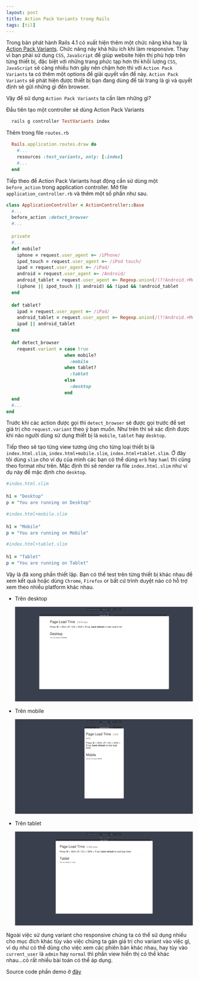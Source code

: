 ```yaml
---
layout: post
title: Action Pack Variants trong Rails
tags: [til]
---
```


Trong bản phát hành Rails 4.1 có xuất hiện thêm một chức năng khá hay là [Action Pack Variants](http://guides.rubyonrails.org/4_1_release_notes.html#action-pack-variants). Chức năng này khá hữu ích khi làm responsive. Thay vì bạn phải sử dụng `CSS`, `JavaScript` để giúp website hiện thị phù hợp trên từng thiết bị, đặc biệt với những trang phức tạp hơn thì khối lượng `CSS`, `JavaScript` sẽ càng nhiều hơn gây nên chậm hơn thì với `Action Pack Variants` ta có thêm một options để giải quyết vấn đề này.
`Action Pack Variants` sẽ phát hiện được thiết bị bạn đang dùng để tải trang là gì và quyết định sẽ gửi những gì đến browser.

Vậy để sử dụng `Action Pack Variants` ta cần làm những gì?

Đầu tiên tạo một controller sẽ dùng Action Pack Variants

```ruby
  rails g controller TestVariants index
```
Thêm trong file `routes.rb`

```ruby
  Rails.application.routes.draw do
    #...
    resources :test_variants, only: [:index]
    #...
  end
```

Tiếp theo để Action Pack Variants hoạt động cần sử dùng một `before_action` trong application controller. Mở file `application_controller.rb` và thêm một số phần như sau.

```ruby
class ApplicationController < ActionController::Base
  #...
  before_action :detect_browser
  #...

  private
  #...
  def mobile?
    iphone = request.user_agent =~ /iPhone/
    ipod_touch = request.user_agent =~ /iPod touch/
    ipad = request.user_agent =~ /iPad/
    android = request.user_agent =~ /Android/
    android_tablet = request.user_agent =~ Regexp.union(/(?!Android.+Mobile)Android/, /Android.+SC-01C/)
    (iphone || ipod_touch || android) && !ipad && !android_tablet
  end

  def tablet?
    ipad = request.user_agent =~ /iPad/
    android_tablet = request.user_agent =~ Regexp.union(/(?!Android.+Mobile)Android/, /Android.+SC-01C/)
    ipad || android_tablet
  end

  def detect_browser
    request.variant = case true
                      when mobile?
                        :mobile
                      when tablet?
                        :tablet
                      else
                        :desktop
                      end
  end
  #...
end
```

Trước khi các action được gọi thì `detect_browser` sẽ được gọi trước để set giá trị cho `request.variant` theo ý bạn muốn. Như trên thì sẽ xác định được khi nào người dùng sử dụng thiết bị là `mobile`, `tablet` hay `desktop`.

Tiếp theo sẽ tạo từng view tương ứng cho từng loại thiết bị là `index.html.slim`, `index.html+mobile.slim`, `index.html+tablet.slim`. Ở đây tôi dùng `slim` cho ví dụ của mình các bạn có thể dùng `erb` hay `haml` thì cũng theo format như trên. Mặc định thì sẽ render ra file `index.html.slim` như ví dụ này để mặc định cho `desktop`.

```ruby
#index.html.slim

h1 = "Desktop"
p = "You are running on Desktop"
```

```ruby
#index.html+mobile.slim

h1 = "Mobile"
p = "You are running on Mobile"
```

```ruby
#index.html+tablet.slim

h1 = "Tablet"
p = "You are running on Tablet"
```

Vậy là đã xong phần thiết lập. Bạn có thể test trên từng thiết bị khác nhau để xem kết quả hoặc dùng `Chrome`, `Firefox` or bất cứ trình duyệt nào có hỗ trợ xem theo nhiều platform khác nhau.

- Trên desktop

  ![Desktop](../img/test_variant_desktop.png)

- Trên mobile

  ![Mobile](../img/test_variant_mobile.png)

- Trên tablet

  ![Tablet](../img/test_variant_tablet.png)


Ngoài việc sử dụng variant cho responsive chúng ta có thể sử dụng nhiều cho mục đích khác tùy vào việc chúng ta gán giá trị cho variant vào việc gì, ví dụ như có thể dùng cho việc xem các phiên bản khác nhau, hay tùy vào `current_user` là `admin` hay `normal` thì phần view hiển thị có thể khác nhau...có rất nhiều bài toán có thể áp dụng.

Source code phần demo ở [đây](https://github.com/oNguyenNgocTrung/test_page_performance/commit/5cef12a10dbada15f8b119ba0f0da71c0ac5e9af)





